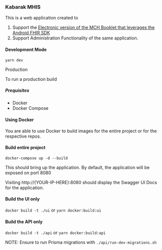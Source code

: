 ### Kabarak MHIS


This is a web application created to
1. Support the [Electronic version of the MCH Booklet that leverages the Android FHIR SDK](https://github.com/IntelliSOFT-Consulting/kabarak-mhmis-provider-app) 
2. Support Administration Functionality of the same application.


#### Development Mode

`yarn dev`

Production

To run a production build

##### Prequisites
- Docker
- Docker Compose


#### Using Docker

You are able to use Docker to build images for the entire project or for the respective repos.

#### Build entire project

`docker-compose up -d --build`

This should bring up the application.
By default, the application will be exposed on port 8080

Visiting http://{YOUR-IP-HERE}:8080 should display the Swagger UI Docs for the application.


#### Build the UI only

`docker build -t ./ui` or `yarn docker:build:ui`

#### Build the API only

`docker build -t ./api` or `yarn docker:build:api`


NOTE: Ensure to run Prisma migrations with
`./api/run-dev-migrations.sh`
